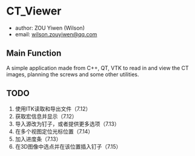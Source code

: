 # CT_Viewer

- author: ZOU Yiwen (Wilson)
- email: wilson.zouyiwen@qq.com

## Main Function

A simple application made from C++, QT, VTK to read in and view the CT images, planning the screws and some other utilities.

## TODO

1. 使用ITK读取和导出文件（7.12）
2. 获取宏信息并显示（7.12）
3. 导入源改为钉子，或者提供更多选项（7.13）
4. 在多个视图定位光标位置（7.14）
5. 加入进度条（7.13）
6. 在3D图像中选点并在该位置插入钉子（7.15）